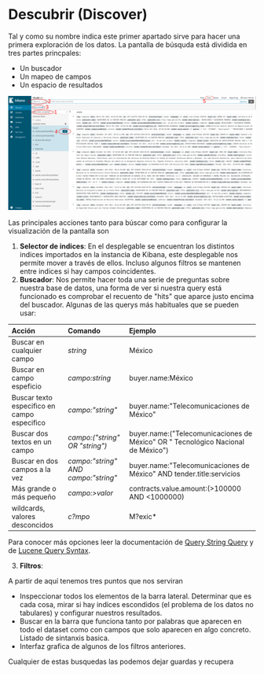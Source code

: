 # Descubrir (Discover)

Tal y como su nombre indica este primer apartado sirve para hacer una primera exploración de los datos. La pantalla de búsquda está dividida en tres partes princpales:
* Un buscador 
* Un mapeo de campos 
* Un espacio de resultados

!["Discover"](discover.png "Discover")

Las principales acciones tanto para búscar como para configurar la visualización de la pantalla son
1. **Selector de indices**: En el desplegable se encuentran los distintos indices importados en la instancia de Kibana, este desplegable nos permite mover a través de ellos. Incluso algunos filtros se mantenen entre indices si hay campos coincidentes. 
2. **Buscador**: Nos permite hacer toda una serie de preguntas sobre nuestra base de datos, una forma de ver si nuestra query está funcionado es comprobar el recuento de "hits" que aparce justo encima del buscador. Algunas de las querys más habituales que se pueden usar:   

| Acción | Comando | Ejemplo |
|:--|:--|:--|
| Buscar en cualquier campo | *string* | México |
| Buscar en campo espeficio | *campo:string* | buyer.name:México |
| Buscar texto especifico en campo especifico | *campo:"string"* | buyer.name:"Telecomunicaciones de México" |
| Buscar dos textos en un campo | *campo:("string" OR "string")* | buyer.name:("Telecomunicaciones de México" OR " Tecnológico Nacional de México") |
| Buscar en dos campos a la vez | *campo:"string" AND campo:"string"* | buyer.name:"Telecomunicaciones de México" AND tender.title:servicios |
| Más grande o más pequeño | *campo:>valor* | contracts.value.amount:(>100000 AND <1000000) |
| wildcards, valores desconcidos | *c?mpo* | M?exic* |

Para conocer más opciones leer la documentación de [Query String Query](https://www.elastic.co/guide/en/elasticsearch/reference/6.x/query-dsl-query-string-query.html#query-string-syntax) y de [Lucene Query Syntax](https://www.elastic.co/guide/en/kibana/6.x/lucene-query.html).

3. **Filtros**: 

A partir de aquí tenemos tres puntos que nos serviran
- Inspeccionar todos los elementos de la barra lateral. Determinar que es cada cosa, mirar si hay indices escondidos (el problema de los datos no tabulares) y configurar nuestros resultados. 
- Buscar en la barra que funciona tanto por palabras que aparecen en todo el dataset como con campos que solo aparecen en algo concreto. Listado de sintanxis basica. 
- Interfaz grafica de algunos de los filtros anteriores. 

Cualquier de estas busquedas las podemos dejar guardas y recupera
